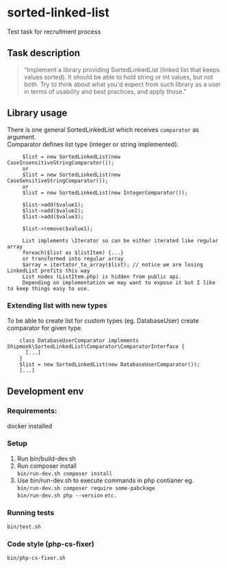 # sorted-linked-list
Test task for recruitment process

## Task description
>“Implement a library providing SortedLinkedList
(linked list that keeps values sorted). It should be
able to hold string or int values, but not both. Try to
think about what you'd expect from such library as a
user in terms of usability and best practices, and apply those.”


## Library usage
There is one general SortedLinkedList which receives `comparator` as argument.  
Comparator defines list type (integer or string implemented).
```
     $list = new SortedLinkedList(new CaseInsensitiveStringComparator());
     or
     $list = new SortedLinkedList(new CaseSensitiveStringComparator());
     or
     $list = new SortedLinkedList(new IntegerComparator());
     
     $list->add($value1);
     $list->add($value2);
     $list->add($value3);
     
     $list->remove($value1);
     
     List implements \Iterator so can be either iterated like regular array
     foreach($list as $listItem) {...}
     or transformed into regular array
     $array = itertator_to_array($list); // notice we are losing LinkedList prefits this way
     List nodes (ListItem.php) is hidden from public api. 
     Depending on implementation we may want to expose it but I like to keep things easy to use.
```
### Extending list with new types
To be able to create list for custom types (eg. DatabaseUser) create comparator for given type.
```
    class DatabaseUserComparator implements Shipmonk\SortedLinkedList\Comparator\ComparatorInterface {
      [...]
    }
    $list = new SortedLinkedList(new DatabaseUserComparator());
    [...]
```

## Development env 
### Requirements:
docker installed
### Setup
1. Run bin/build-dev.sh
2. Run composer install  
`bin/run-dev.sh composer install`
3. Use bin/run-dev.sh to execute commands in php contianer eg.  
`bin/run-dev.sh composer require some-pabckage`  
`bin/run-dev.sh php --version`
`etc.`
### Running tests
`bin/test.sh`
### Code style (php-cs-fixer)
`bin/php-cs-fixer.sh`
